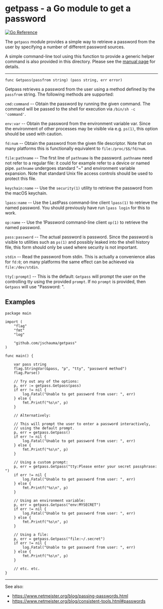 # getpass - a Go module to get a password

[![Go
Reference](https://pkg.go.dev/badge/github.com/jschauma/getpass.svg)](https://pkg.go.dev/github.com/jschauma/getpass)

The `getpass` module provides a simple way to retrieve a password from
the user by specifying a number of different password sources.

A simple command-line tool using this function to
provide a generic helper command is also provided in
this directory.  Please see the [manual
page](https://github.com/jschauma/getpass/blob/main/doc/getpass.1.txt) for
details.

---

```
func Getpass(passfrom string) (pass string, err error)
```

Getpass retrieves a password from the user using a method defined by
the `passfrom` string.  The following methods are supported:

`cmd:command` -- Obtain the password by running the given command.  The
command will be passed to the shell for execution via `/bin/sh -c
'command'`.

`env:var` -- Obtain the password from the environment variable var.
Since the environment of other processes may be visible
via e.g. `ps(1)`, this option should be used with caution.

`fd:num` -- Obtain the password from the given file
descriptor.  Note that on many platforms this is
functionally equivalent to `file:/proc/$$/fd/num`.

`file:pathname` -- The first line of `pathname` is the password.
`pathname` need not refer to a regular file: it could for example refer
to a device or named pipe.  `pathname` undergoes standard "~" and
environment variable expansion.  Note that standard Unix file access
controls should be used to protect this file.

`keychain:name` -- Use the `security(1)` utility to retrieve the
password from the macOS keychain.

`lpass:name` -- Use the LastPass command-line client `lpass(1)` to
retrieve the named password.  You should previously have run `lpass
login` for this to work.

`op:name` -- Use the 1Password command-line client `op(1)` to retrieve
the named password.

`pass:password` -- The actual password is password.  Since the
password is visible to utilities such as `ps(1)` and possibly leaked
into the shell history file, this form should only be used where
security is not important.

`stdin` -- Read the password from stdin.  This is actually a convenience
alias for `fd:0`; on many platforms the same effect can be achieved via
`file:/dev/stdin`.

`tty[:prompt]` -- This is the default: `Getpass` will prompt the user on
the controlling tty using the provided `prompt`.  If no `prompt` is
provided, then `Getpass` will use "Password: ".

## Examples

```
package main

import (
	"flag"
	"fmt"
	"log"

	"github.com/jschauma/getpass"
)

func main() {

	var pass string
	flag.StringVar(&pass, "p", "tty", "password method")
	flag.Parse()

	// Try out any of the options:
	p, err := getpass.Getpass(pass)
	if err != nil {
		log.Fatal("Unable to get password from user: ", err)
	} else {
		fmt.Printf("%s\n", p)
	}

	// Alternatively:

	// This will prompt the user to enter a password interactively,
	// using the default prompt.
	p, err = getpass.Getpass()
	if err != nil {
		log.Fatal("Unable to get password from user: ", err)
	} else {
		fmt.Printf("%s\n", p)
	}

	// Using a custom prompt:
	p, err = getpass.Getpass("tty:Please enter your secret passphrase: ")
	if err != nil {
		log.Fatal("Unable to get password from user: ", err)
	} else {
		fmt.Printf("%s\n", p)
	}

	// Using an environment variable:
	p, err = getpass.Getpass("env:MYSECRET")
	if err != nil {
		log.Fatal("Unable to get password from user: ", err)
	} else {
		fmt.Printf("%s\n", p)
	}

	// Using a file:
	p, err = getpass.Getpass("file:~/.secret")
	if err != nil {
		log.Fatal("Unable to get password from user: ", err)
	} else {
		fmt.Printf("%s\n", p)
	}

	// etc. etc.
}
```

---

See also:
* https://www.netmeister.org/blog/passing-passwords.html
* https://www.netmeister.org/blog/consistent-tools.html#passwords
